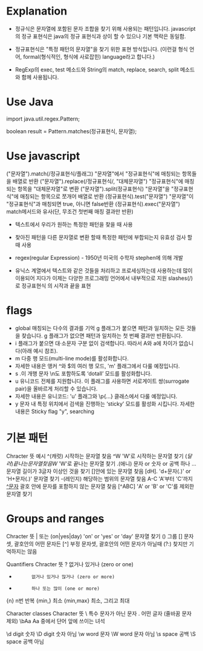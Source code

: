 # Explanation
- 정규식은 문자열에 포함된 문자 조합을 찾기 위해 사용되는 패턴입니다. 
  javascript의 정규 표현식은 java의 정규 표현식과 상이 할 수 있으나  기본 맥락은 동일함.

- 정규표현식은 "특정 패턴의 문자열"을 찾기 위한 표현 방식입니다.
  (이런걸 형식 언어, formal(형식적인, 형식에 사로잡힌) language라고 합니다.) 

- RegExp의 exec, test 메소드와 String의 match, replace, search, split 메소드와 함께 사용됩니다.


# Use Java 

import java.util.regex.Pattern;

boolean result = Pattern.matches(정규표현식, 문자열);


# Use javascript
("문자열").match(/정규표현식/플래그) "문자열"에서 "정규표현식"에 매칭되는 항목들을 배열로 반환 
("문자열").replace(/정규표현식/, "대체문자열") "정규표현식"에 매칭되는 항목을 "대체문자열"로 변환
("문자열").split(정규표현식) "문자열"을 "정규표현식"에 매칭되는 항목으로 쪼개어 배열로 반환 
(정규표현식).test("문자열") "문자열"이 "정규표현식"과 매칭되면 true, 아니면 false반환 
(정규표현식).exec("문자열") match메서드와 유사(단, 무조건 첫번째 매칭 결과만 반환)


- 텍스트에서 우리가 원하는 특정한 패턴을 찾을 때 사용
- 찾아진 패턴을 다른 문자열로 변환 할때 
   특정한 패턴에 부합되는지 유효성 검사 할때 사용

- regex(regular Expression) - 1950년 미국의 수학자 stephen에 의해 개발
- 유닉스 계열에서 텍스트와 같은 것들을 처리하고 프로세싱하는데 사용하는데 
    많이 이용되어 지다가 이제는 다양한 프로그래밍 언어에서 내부적으로 지원 
  slashes(/) 로 정규표현식 의 시작과 끝을 표현


# flags
- global 매칭되는 다수의 결과를 기억
  g 플래그가 붙으면 패턴과 일치하는 모든 것들을 찾습니다. g 플래그가 없으면 패턴과 일치하는 첫 번째 결과만 반환됩니다.
- i 플래그가 붙으면 대·소문자 구분 없이 검색합니다. 따라서 A와 a에 차이가 없습니다(아래 예시 참조).
- m 다중 행 모드(multi-line mode)를 활성화합니다. 
- 자세한 내용은 앵커 ^와 $의 여러 행 모드, 'm' 플래그에서 다룰 예정입니다.
- s .이 개행 문자 \n도 포함하도록 ‘dotall’ 모드를 활성화합니다. 
- u 유니코드 전체를 지원합니다. 이 플래그를 사용하면 서로게이트 쌍(surrogate pair)을 올바르게 처리할 수 있습니다. 
- 자세한 내용은 유니코드: 'u' 플래그와 \p{...} 클래스에서 다룰 예정입니다.
- y 문자 내 특정 위치에서 검색을 진행하는 ‘sticky’ 모드를 활성화 시킵니다. 자세한 내용은 Sticky flag "y", searching

# 기본 패턴 
Chracter		뜻							예시
^(캐럿)		시작하는 문자열 찾음					^W	'W'로 시작하는 문자열 찾기
$(달러)		끝나는 문자열 찾음					W$	'W'로 끝나는 문자열 찾기
.(애니)		문자 or 숫자 or 공백 하나	...			문자열 길이가 3글자 이상인 것을 찾기
[](브라켓)	[]안에 있는 문자열 찾음				[dH].	'd+문자(.)' or 'H+문자(.)' 문자열 찾기
-(레인지)		해당하는 범위의 문자열 찾음				A-C	'A'부터 'C'까지
[^문자](부정)	괄호 안에 문자를 포함하지 않는 문자열 찾음	[^ABC]	'A' or 'B' or 'C'를 제외한 문자열 찾기

# Groups and ranges
Chracter	뜻
|			또는 								(on|yes|day)	'on' or 'yes' or 'day' 문자열 찾기
()			그룹
[]			문자셋, 괄호안의 어떤 문자든
[^]			부정 문자셋, 괄호안의 어떤 문자가 아닐때
(?:)		찾지만 기억하지는 않음

Quantifiers
Chracter	뜻
?			없거나 있거나 (zero or one)
*			없거나 있거나 많거나 (zero or more)
+			하나 또는 많이 (one or more)
{n}			n번 반복
{min,}		최소
{min,max}	최소, 그리고 최대

Character classes
Character		뜻
\			특수 문자가 아닌 문자
.			어떤 글자 (줄바꿈 문자 제외)
\bAa        Aa 중에서 단어 앞에 쓰이는 녀석 


\d			digit 숫자
\D			digit 숫자 아님
\w			word 문자
\W			word 문자 아님
\s			space 공백
\S			space 공백 아님

